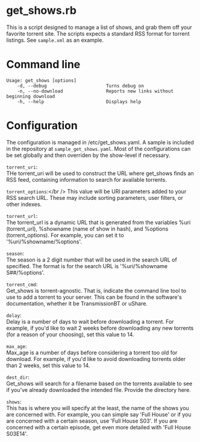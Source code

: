 # get_shows.rb

This is a script designed to manage a list of shows,
and grab them off your favorite torrent site. The
scripts expects a standard RSS format for torrent
listings.  See `sample.xml` as an example.

# Command line
```
Usage: get_shows [options]
    -d, --debug                      Turns debug on
    -n, --no-download                Reports new links without beginning download
    -h, --help                       Displays help
```

# Configuration
The configuration is managed in /etc/get_shows.yaml.
A sample is included in the repository at
`sample_get_shows.yaml`.  Most of the configurations
can be set globally and then overriden by the
show-level if necessary.

`torrent_uri`:<br />
THe torrent_uri will be used to construct the URL
where get_shows finds an RSS feed, containing
information to search for available torrents.

`torrent_options`:</br />
This value will be URI parameters added to your 
RSS search URL.  These may include sorting parameters,
user filters, or other indexes.

`torrent_url`:<br />
The torrent_url is a dynamic URL that is generated from
the variables %uri (torrent_url), %showname (name of
show in hash), and %options (torrent_options). For
example, you can set it to '%uri/%showname/%options'.

`season`:<br />
The season is a 2 digit number that will be used in the
search URL of specified.  The format is for the search
URL is '%uri/%showname S##/%options'.

`torrent_cmd`:<br />
Get_shows is torrent-agnostic.  That is, indicate the
command line tool to use to add a torrent to your
server.  This can be found in the software's
documentation, whether it be TransmissionBT or
uShare.

`delay`:<br />
Delay is a number of days to wait before downloading
a torrent.  For example, if you'd like to wait 2 weeks
before downloading any new torrents (for a reason of
your choosing), set this value to 14.

`max_age`:<br />
Max_age is a number of days before considering a 
torrent too old for download.  For example, if you'd
like to avoid downloading torrents older than 2 weeks,
set this value to 14.

`dest_dir`:<br />
Get_shows will search for a filename based on the
torrents available to see if you've already downloaded
the intended file.  Provide the directory here.

`shows`:<br />
This has is where you will specify at the least, the
name of the shows you are concerned with.  For example,
you can simple say 'Full House' or if you are concerned
with a certain season, use 'Full House S03'.  If you
are concerned with a certain episode, get even more
detailed with 'Full House S03E14'.

